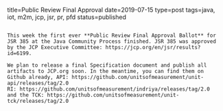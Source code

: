 title=Public Review Final Approval
date=2019-07-15
type=post
tags=java, iot, m2m, jcp, jsr, pr, pfd
status=published
~~~~~~

This week the first ever **Public Review Final Approval Ballot** for JSR 385 at the Java Community Process finished. JSR 385 was approved by the JCP Executive Committee: https://jcp.org/en/jsr/results?id=6199.

We plan to release a final Specification document and publish all artifacts to JCP.org soon. In the meantime, you can find them on Github already, API: https://github.com/unitsofmeasurement/unit-api/releases/tag/2.0
RI: https://github.com/unitsofmeasurement/indriya/releases/tag/2.0
and the TCK: https://github.com/unitsofmeasurement/unit-tck/releases/tag/2.0